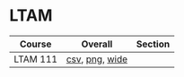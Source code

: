 # LTAM

| Course | Overall | Section |
| ------ | ------- | ------- |
| LTAM 111 | [csv](https://github.com/UCSD-Historical-Enrollment-Data/2025Spring/blob/main/overall/LTAM%20111.csv), [png](https://raw.githubusercontent.com/UCSD-Historical-Enrollment-Data/2025Spring/main/plot_overall/LTAM%20111.png), [wide](https://raw.githubusercontent.com/UCSD-Historical-Enrollment-Data/2025Spring/main/plot_overall_wide/LTAM%20111.png) |  |
